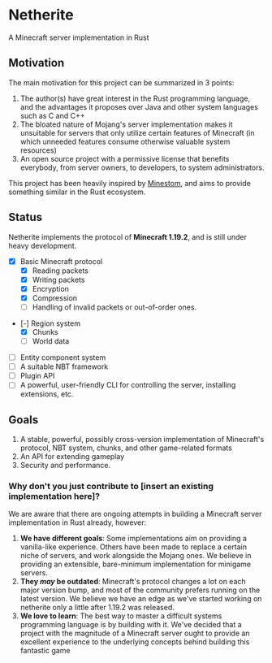 # Netherite
A Minecraft server implementation in Rust

## Motivation

The main motivation for this project can be summarized in 3 points:
1. The author(s) have great interest in the Rust programming language, and the advantages it proposes over Java and other system languages such as C and C++
2. The bloated nature of Mojang's server implementation makes it unsuitable for servers that only utilize certain features of Minecraft (in which unneeded features consume otherwise valuable system resources)
3. An open source project with a permissive license that benefits everybody, from server owners, to developers, to system administrators.

This project has been heavily inspired by [Minestom](https://github.com/Minestom/Minestom), and aims to provide something similar in the Rust ecosystem.

## Status
Netherite implements the protocol of **Minecraft 1.19.2**, and is still under heavy development.

- [x] Basic Minecraft protocol
  - [x] Reading packets
  - [x] Writing packets
  - [x] Encryption
  - [x] Compression
  - [ ] Handling of invalid packets or out-of-order ones.
- [-] Region system
  - [x] Chunks
  - [ ] World data
- [ ] Entity component system
- [ ] A suitable NBT framework
- [ ] Plugin API
- [ ] A powerful, user-friendly CLI for controlling the server, installing extensions, etc.

## Goals
1. A stable, powerful, possibly cross-version implementation of Minecraft's protocol, NBT system, chunks, and other game-related formats
2. An API for extending gameplay
3. Security and performance.

### Why don't you just contribute to [insert an existing implementation here]?
We are aware that there are ongoing attempts in building a Minecraft server implementation in Rust already, however:
1. **We have different goals**: Some implementations aim on providing a vanilla-like experience. Others have been made to replace a certain niche of servers, and work alongside the Mojang ones. We believe in providing an extensible, bare-minimum implementation for minigame servers.
2. **They _may_ be outdated**: Minecraft's protocol changes a lot on each major version bump, and most of the community prefers running on the latest version. We believe we have an edge as we've started working on netherite only a little after 1.19.2 was released.
3. **We love to learn**: The best way to master a difficult systems programming language is by building with it. We've decided that a project with the magnitude of a Minecraft server ought to provide an excellent experience to the underlying concepts behind building this fantastic game
